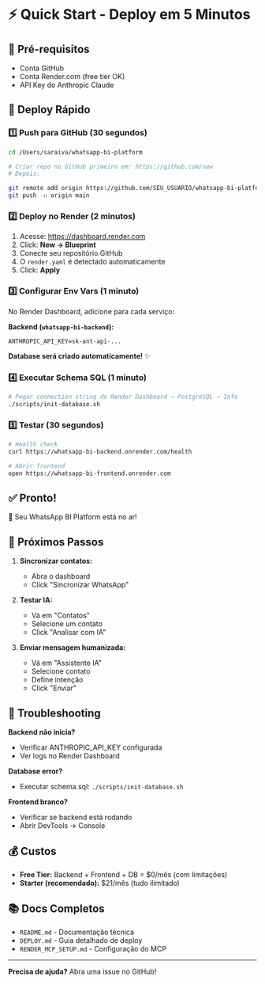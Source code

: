 # ⚡ Quick Start - Deploy em 5 Minutos

## 🎯 Pré-requisitos

- Conta GitHub
- Conta Render.com (free tier OK)
- API Key do Anthropic Claude

## 🚀 Deploy Rápido

### 1️⃣ Push para GitHub (30 segundos)

```bash
cd /Users/saraiva/whatsapp-bi-platform

# Criar repo no GitHub primeiro em: https://github.com/new
# Depois:

git remote add origin https://github.com/SEU_USUARIO/whatsapp-bi-platform.git
git push -u origin main
```

### 2️⃣ Deploy no Render (2 minutos)

1. Acesse: https://dashboard.render.com
2. Click: **New → Blueprint**
3. Conecte seu repositório GitHub
4. O `render.yaml` é detectado automaticamente
5. Click: **Apply**

### 3️⃣ Configurar Env Vars (1 minuto)

No Render Dashboard, adicione para cada serviço:

**Backend (`whatsapp-bi-backend`):**
```
ANTHROPIC_API_KEY=sk-ant-api-...
```

**Database será criado automaticamente!** ✨

### 4️⃣ Executar Schema SQL (1 minuto)

```bash
# Pegar connection string do Render Dashboard → PostgreSQL → Info
./scripts/init-database.sh
```

### 5️⃣ Testar (30 segundos)

```bash
# Health check
curl https://whatsapp-bi-backend.onrender.com/health

# Abrir frontend
open https://whatsapp-bi-frontend.onrender.com
```

## ✅ Pronto!

🎉 Seu WhatsApp BI Platform está no ar!

## 📱 Próximos Passos

1. **Sincronizar contatos:**
   - Abra o dashboard
   - Click "Sincronizar WhatsApp"

2. **Testar IA:**
   - Vá em "Contatos"
   - Selecione um contato
   - Click "Analisar com IA"

3. **Enviar mensagem humanizada:**
   - Vá em "Assistente IA"
   - Selecione contato
   - Define intenção
   - Click "Enviar"

## 🔧 Troubleshooting

**Backend não inicia?**
- Verificar ANTHROPIC_API_KEY configurada
- Ver logs no Render Dashboard

**Database error?**
- Executar schema.sql: `./scripts/init-database.sh`

**Frontend branco?**
- Verificar se backend está rodando
- Abrir DevTools → Console

## 💰 Custos

- **Free Tier:** Backend + Frontend + DB = $0/mês (com limitações)
- **Starter (recomendado):** $21/mês (tudo ilimitado)

## 📚 Docs Completos

- `README.md` - Documentação técnica
- `DEPLOY.md` - Guia detalhado de deploy
- `RENDER_MCP_SETUP.md` - Configuração do MCP

---

**Precisa de ajuda?** Abra uma issue no GitHub!